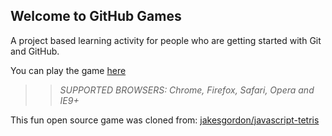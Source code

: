 ## Welcome to GitHub Games

A project based learning activity for people who are getting started with Git and GitHub.

You can play the game [here](https://dandevri.github.io/github-games/)

>> _*SUPPORTED BROWSERS*: Chrome, Firefox, Safari, Opera and IE9+_

This fun open source game was cloned from: [jakesgordon/javascript-tetris](https://github.com/jakesgordon/javascript-tetris)
